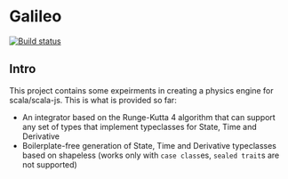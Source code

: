 # Galileo

[![Build status](https://travis-ci.org/Astrac/galileo.svg?branch=master)](https://travis-ci.org/Astrac/galileo)

## Intro

This project contains some expeirments in creating a physics engine for scala/scala-js. This is what is provided so far:

* An integrator based on the Runge-Kutta 4 algorithm that can support any set of types that implement typeclasses for State, Time and Derivative
* Boilerplate-free generation of State, Time and Derivative typeclasses based on shapeless (works only with `case class`es, `sealed trait`s are not supported)

